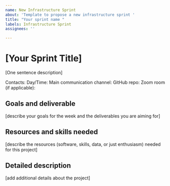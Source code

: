 ```yaml
---
name: New Infrastructure Sprint
about: 'Template to propose a new infrastructure sprint '
title: "Your sprint name "
labels: Infrastructure Sprint
assignees: ''

---
```


# [Your Sprint Title]

[One sentence description]

Contacts:
Day/Time: 
Main communication channel:
GitHub repo:
Zoom room (if applicable):

## Goals and deliverable

[describe your goals for the week and the deliverables you are aiming for]

## Resources and skills needed

[describe the resources (software, skills, data, or just enthusiasm) needed for this project]

## Detailed description

[add additional details  about the project]
